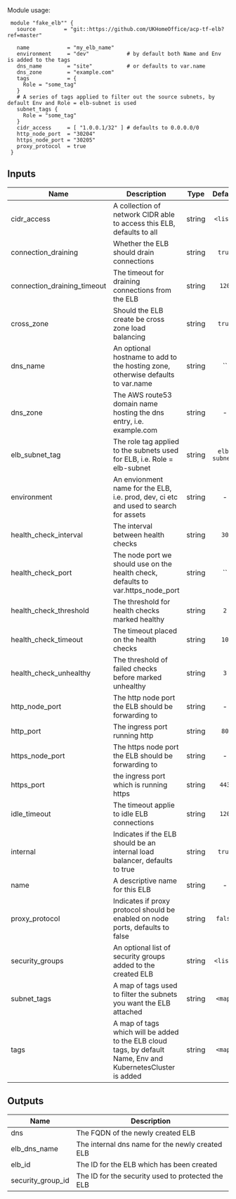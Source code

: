 Module usage:

     module "fake_elb"" {
       source         = "git::https://github.com/UKHomeOffice/acp-tf-elb?ref=master"

       name            = "my_elb_name"
       environment     = "dev"            # by default both Name and Env is added to the tags
       dns_name        = "site"           # or defaults to var.name
       dns_zone        = "example.com"
       tags            = {
         Role = "some_tag"
       }
       # A series of tags applied to filter out the source subnets, by default Env and Role = elb-subnet is used
       subnet_tags {
         Role = "some_tag"
       }
       cidr_access     = [ "1.0.0.1/32" ] # defaults to 0.0.0.0/0
       http_node_port  = "30204"
       https_node_port = "30205"
       proxy_protocol  = true
     }



## Inputs

| Name | Description | Type | Default | Required |
|------|-------------|:----:|:-----:|:-----:|
| cidr_access | A collection of network CIDR able to access this ELB, defaults to all | string | `<list>` | no |
| connection_draining | Whether the ELB should drain connections | string | `true` | no |
| connection_draining_timeout | The timeout for draining connections from the ELB | string | `120` | no |
| cross_zone | Should the ELB create be cross zone load balancing | string | `true` | no |
| dns_name | An optional hostname to add to the hosting zone, otherwise defaults to var.name | string | `` | no |
| dns_zone | The AWS route53 domain name hosting the dns entry, i.e. example.com | string | - | yes |
| elb_subnet_tag | The role tag applied to the subnets used for ELB, i.e. Role = elb-subnet | string | `elb-subnets` | no |
| environment | An envionment name for the ELB, i.e. prod, dev, ci etc and used to search for assets | string | - | yes |
| health_check_interval | The interval between health checks | string | `30` | no |
| health_check_port | The node port we should use on the health check, defaults to var.https_node_port | string | `` | no |
| health_check_threshold | The threshold for health checks marked healthy | string | `2` | no |
| health_check_timeout | The timeout placed on the health checks | string | `10` | no |
| health_check_unhealthy | The threshold of failed checks before marked unhealthy | string | `3` | no |
| http_node_port | The http node port the ELB should be forwarding to | string | - | yes |
| http_port | The ingress port running http | string | `80` | no |
| https_node_port | The https node port the ELB should be forwarding to | string | - | yes |
| https_port | the ingress port which is running https | string | `443` | no |
| idle_timeout | The timeout applie to idle ELB connections | string | `120` | no |
| internal | Indicates if the ELB should be an internal load balancer, defaults to true | string | `true` | no |
| name | A descriptive name for this ELB | string | - | yes |
| proxy_protocol | Indicates if proxy protocol should be enabled on node ports, defaults to false | string | `false` | no |
| security_groups | An optional list of security groups added to the created ELB | string | `<list>` | no |
| subnet_tags | A map of tags used to filter the subnets you want the ELB attached | string | `<map>` | no |
| tags | A map of tags which will be added to the ELB cloud tags, by default Name, Env and KubernetesCluster is added | string | `<map>` | no |

## Outputs

| Name | Description |
|------|-------------|
| dns | The FQDN of the newly created ELB |
| elb_dns_name | The internal dns name for the newly created ELB |
| elb_id | The ID for the ELB which has been created |
| security_group_id | The ID for the security used to protected the ELB |

